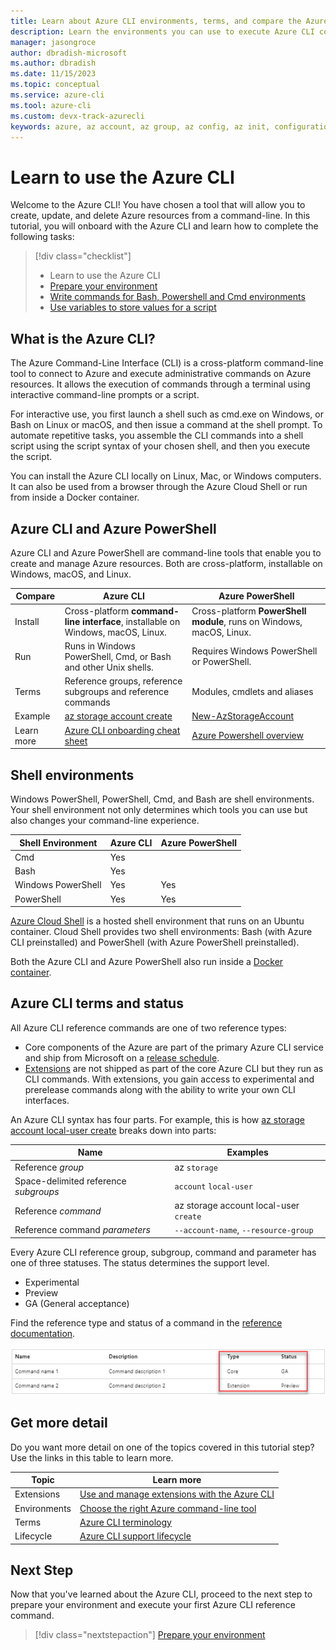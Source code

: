 ```yaml
---
title: Learn about Azure CLI environments, terms, and compare the Azure CLI to Azure PowerShell | Microsoft Docs
description: Learn the environments you can use to execute Azure CLI commands, Azure CLI terms, how the Azure CLI compares to Azure PowerShell.
manager: jasongroce
author: dbradish-microsoft
ms.author: dbradish
ms.date: 11/15/2023
ms.topic: conceptual
ms.service: azure-cli
ms.tool: azure-cli
ms.custom: devx-track-azurecli
keywords: azure, az account, az group, az config, az init, configuration
---
```

# Learn to use the Azure CLI

Welcome to the Azure CLI! You have chosen a tool that will allow you to create, update, and delete Azure resources from a command-line. In this tutorial, you will onboard with the Azure CLI and learn how to complete the following tasks:

> [!div class="checklist"]
>
> * Learn to use the Azure CLI
> * [Prepare your environment](./get-started-tutorial-1-prepare-environment.md)
> * [Write commands for Bash, Powershell and Cmd environments](./get-started-tutorial-2-work-environments.md)
> * [Use variables to store values for a script](./get-started-tutorial-3-use-variables.md)

## What is the Azure CLI?

The Azure Command-Line Interface (CLI) is a cross-platform command-line tool to connect to Azure and execute administrative commands on Azure resources. It allows the execution of commands through a terminal using interactive command-line prompts or a script.

For interactive use, you first launch a shell such as cmd.exe on Windows, or Bash on Linux or macOS, and then issue a command at the shell prompt. To automate repetitive tasks, you assemble the CLI commands into a shell script using the script syntax of your chosen shell, and then you execute the script.

You can install the Azure CLI locally on Linux, Mac, or Windows computers. It can also be used from a browser through the Azure Cloud Shell or run from inside a Docker container.

## Azure CLI and Azure PowerShell

Azure CLI and Azure PowerShell are command-line tools that enable you to create and manage Azure resources. Both are cross-platform, installable on Windows, macOS, and Linux.

| Compare | Azure CLI | Azure PowerShell |
|-|-|-|
|Install|Cross-platform **command-line interface**, installable on Windows, macOS, Linux. | Cross-platform **PowerShell module**, runs on Windows, macOS, Linux.
|Run|Runs in Windows PowerShell, Cmd, or Bash and other Unix shells.| Requires Windows PowerShell or PowerShell.
|Terms| Reference groups, reference subgroups and reference commands | Modules, cmdlets and aliases
|Example | [az storage account create](/cli/azure/storage/account#az-storage-account-create) | [New-AzStorageAccount](/powershell/module/az.storage/new-azstorageaccount) |
|Learn more | [Azure CLI onboarding cheat sheet](./cheat-sheet-onboarding.md) | [Azure Powershell overview](/powershell/azure/what-is-azure-powershell)

## Shell environments

Windows PowerShell, PowerShell, Cmd, and Bash are shell environments. Your shell environment not only determines which tools you can use but also changes your command-line experience.

| Shell Environment | Azure CLI | Azure PowerShell
|-|-|-|
|Cmd | Yes | |
|Bash| Yes | |
|Windows PowerShell | Yes |Yes
|PowerShell | Yes | Yes

[Azure Cloud Shell](/azure/cloud-shell/get-started) is a hosted shell environment that runs on an Ubuntu container. Cloud Shell provides two shell environments: Bash (with Azure CLI preinstalled) and PowerShell (with Azure PowerShell preinstalled).

Both the Azure CLI and Azure PowerShell also run inside a [Docker container](./run-azure-cli-docker.md).

## Azure CLI terms and status

All Azure CLI reference commands are one of two reference types:

* Core components of the Azure are part of the primary Azure CLI service and ship from Microsoft on a [release schedule](./release-notes-azure-cli.md). 
* [Extensions](./azure-cli-extensions-overview.md) are not shipped as part of the core Azure CLI but they run as CLI commands. With extensions, you gain access to experimental and prerelease commands along with the ability to write your own CLI interfaces.

An Azure CLI syntax has four parts. For example, this is how [az storage account local-user create](/cli/azure/storage/account/local-user#az-storage-account-local-user-create) breaks down into parts:

| Name | Examples |
|-|-|
| Reference _group_ | az `storage`
| Space-delimited reference _subgroups_ | `account` `local-user`
| Reference _command_ | az storage account local-user `create`
| Reference command _parameters_ | `--account-name`, `--resource-group`

Every Azure CLI reference group, subgroup, command and parameter has one of three statuses. The status determines the support level.

* Experimental
* Preview
* GA (General acceptance)

Find the reference type and status of a command in the [reference documentation](/cli/azure/reference-index).

![status table](./media/status-table.png)

## Get more detail

Do you want more detail on one of the topics covered in this tutorial step? Use the links in this table to learn more.

|Topic| Learn more|
|-|-|
| Extensions | [Use and manage extensions with the Azure CLI](./azure-cli-extensions-overview.md)
| Environments | [Choose the right Azure command-line tool](./choose-the-right-azure-command-line-tool.md)
| Terms | [Azure CLI terminology](reference-types-and-status.md) |
| Lifecycle | [Azure CLI support lifecycle]()

## Next Step

Now that you've learned about the Azure CLI, proceed to the next step to prepare your environment and execute your first Azure CLI reference command.

> [!div class="nextstepaction"]
> [Prepare your environment](./get-started-tutorial-1-prepare-environment.md)
